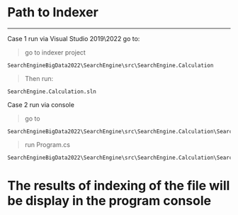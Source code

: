 # Path to Indexer
--------------------------------
Case 1 run via Visual Studio 2019\2022 go to:

> go to indexer project
```
SearchEngineBigData2022\SearchEngine\src\SearchEngine.Calculation
```
> Then run:
```
SearchEngine.Calculation.sln
```

Case 2 run via console

>  go to 
```
SearchEngineBigData2022\SearchEngine\src\SearchEngine.Calculation\SearchEngine.Calculation
```

>  run Program.cs
```
SearchEngineBigData2022\SearchEngine\src\SearchEngine.Calculation\SearchEngine.Calculation
```

# The results of indexing of the file will be display in the program console
